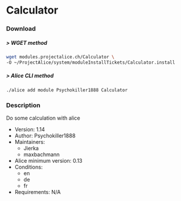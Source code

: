# Calculator

### Download

##### > WGET method
```bash
wget modules.projectalice.ch/Calculator \
-O ~/ProjectAlice/system/moduleInstallTickets/Calculator.install
```

##### > Alice CLI method
```bash
./alice add module Psychokiller1888 Calculator
```

### Description
Do some calculation with alice

- Version: 1.14
- Author: Psychokiller1888
- Maintainers:
  - Jierka
  - maxbachmann
- Alice minimum version: 0.13
- Conditions:
  - en
  - de
  - fr
- Requirements: N/A
